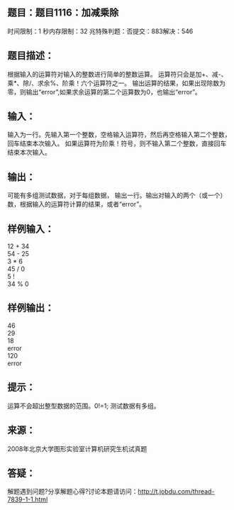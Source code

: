 题目：题目1116：加减乘除
-----------
时间限制：1 秒内存限制：32 兆特殊判题：否提交：883解决：546

题目描述：
-----------
根据输入的运算符对输入的整数进行简单的整数运算。
运算符只会是加+、减-、乘*、除/、求余%、阶乘！六个运算符之一。
输出运算的结果，如果出现除数为零，则输出“error”,如果求余运算的第二个运算数为0，也输出“error”。

输入：
-----------
输入为一行。先输入第一个整数，空格输入运算符，然后再空格输入第二个整数，回车结束本次输入。
如果运算符为阶乘！符号，则不输入第二个整数，直接回车结束本次输入。

输出：
-----------
可能有多组测试数据，对于每组数据，
输出一行。输出对输入的两个（或一个）数，根据输入的运算符计算的结果，或者“error”。

样例输入：
-----------
12 + 34  
54 - 25  
3 * 6  
45 / 0  
5 !  
34 % 0  

样例输出：
-----------
46  
29  
18  
error  
120  
error

提示：
----------
运算不会超出整型数据的范围。0!=1; 测试数据有多组。

来源：
-----------
2008年北京大学图形实验室计算机研究生机试真题

答疑：
-----------
解题遇到问题?分享解题心得?讨论本题请访问：http://t.jobdu.com/thread-7839-1-1.html
